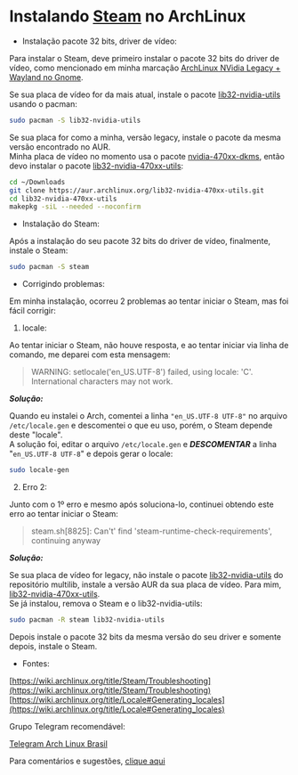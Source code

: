 # Instalando [Steam](https://wiki.archlinux.org/title/Steam_(Portugu%C3%AAs)) no ArchLinux

* Instalação pacote 32 bits, driver de vídeo:

Para instalar o Steam, deve primeiro instalar o pacote 32 bits do driver de vídeo, como mencionado em minha marcação [ArchLinux NVidia Legacy + Wayland no Gnome](https://elppans.github.io/doc-linux/archlinux_nvidia_legacy_wayland_gnome).  

Se sua placa de vídeo for da mais atual, instale o pacote [lib32-nvidia-utils](https://archlinux.org/packages/multilib/x86_64/lib32-nvidia-utils/) usando o pacman:

```bash
sudo pacman -S lib32-nvidia-utils
```

Se sua placa for como a minha, versão legacy, instale o pacote da mesma versão encontrado no AUR.  
Minha placa de vídeo no momento usa o pacote [nvidia-470xx-dkms](https://aur.archlinux.org/packages/nvidia-470xx-dkms), então devo instalar o pacote [lib32-nvidia-470xx-utils](https://aur.archlinux.org/packages/lib32-nvidia-470xx-utils):  

```bash
cd ~/Downloads
git clone https://aur.archlinux.org/lib32-nvidia-470xx-utils.git
cd lib32-nvidia-470xx-utils
makepkg -siL --needed --noconfirm
```

* Instalação do Steam:

Após a instalação do seu pacote 32 bits do driver de vídeo, finalmente, instale o Steam:

```bash
sudo pacman -S steam
```

* Corrigindo problemas:

Em minha instalação, ocorreu 2 problemas ao tentar iniciar o Steam, mas foi fácil corrigir:


1) locale:

Ao tentar iniciar o Steam, não houve resposta, e ao tentar iniciar via linha de comando, me deparei com esta mensagem:

> WARNING: setlocale('en_US.UTF-8') failed, using locale: 'C'. International characters may not work.

***Solução:***

Quando eu instalei o Arch, comentei a linha `"en_US.UTF-8 UTF-8"` no arquivo `/etc/locale.gen` e descomentei o que eu uso, porém, o Steam depende deste "locale".  
A solução foi, editar o arquivo `/etc/locale.gen` e ***DESCOMENTAR*** a linha "`en_US.UTF-8 UTF-8`" e depois gerar o locale:

```bash
sudo locale-gen
```
2) Erro 2:

Junto com o 1º erro e mesmo após soluciona-lo, continuei obtendo este erro ao tentar iniciar o Steam:

> steam.sh[8825]: Can't' find 'steam-runtime-check-requirements', continuing anyway

***Solução:***

Se sua placa de vídeo for legacy, não instale o pacote [lib32-nvidia-utils](https://archlinux.org/packages/multilib/x86_64/lib32-nvidia-utils/) do repositório multilib, instale a versão AUR da sua placa de vídeo. Para mim, [lib32-nvidia-470xx-utils](https://aur.archlinux.org/packages/lib32-nvidia-470xx-utils).  
Se já instalou, remova o Steam e o lib32-nvidia-utils:

```bash
sudo pacman -R steam lib32-nvidia-utils
```

Depois instale o pacote 32 bits da mesma versão do seu driver e somente depois, instale o Steam.  

* Fontes:

[https://wiki.archlinux.org/title/Steam/Troubleshooting](https://wiki.archlinux.org/title/Steam/Troubleshooting)  
[https://wiki.archlinux.org/title/Locale#Generating_locales](https://wiki.archlinux.org/title/Locale#Generating_locales)

Grupo Telegram recomendável:  

[Telegram Arch Linux Brasil](https://t.me/archlinuxbr)  

Para comentários e sugestões, [clique aqui](https://github.com/elppans/doc-linux/issues)  

